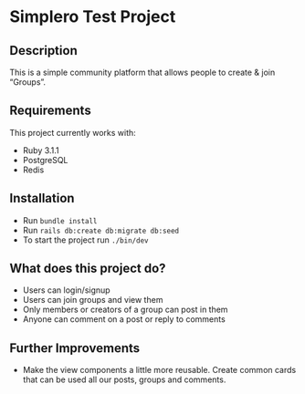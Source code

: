 # Simplero Test Project

## Description

This is a simple community platform that allows people to create & join “Groups”.


## Requirements

This project currently works with:

* Ruby 3.1.1
* PostgreSQL
* Redis

## Installation

* Run `bundle install`
* Run `rails db:create db:migrate db:seed`
* To start the project run `./bin/dev`

## What does this project do?

* Users can login/signup
* Users can join groups and view them
* Only members or creators of a group can post in them
* Anyone can comment on a post or reply to comments

## Further Improvements

* Make the view components a little more reusable. Create common cards that can be used all our posts, groups and comments.
